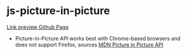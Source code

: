 # js-picture-in-picture

[Link preview Github Page](https://fadzrilizad.github.io/js-picture-in-picture/)

- Picture-in-Picture API works best with Chrome-based browsers and does not support Firefox, sources [MDN Picture in Picture API](https://developer.mozilla.org/en-US/docs/Web/API/Picture-in-Picture_API)
